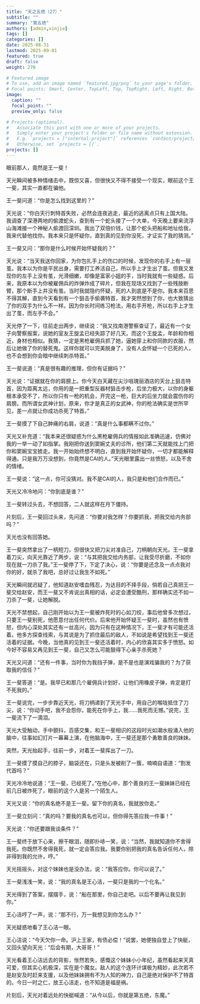 ```yaml
---
title: "天之五绝（27）"
subtitle: ""
summary: "第五绝"
authors: [admin,xinjie]
tags: []
categories: []
date: 2025-08-31
lastmod: 2025-09-01
featured: true
draft: false
weight: 270

# Featured image
# To use, add an image named `featured.jpg/png` to your page's folder.
# Focal points: Smart, Center, TopLeft, Top, TopRight, Left, Right, BottomLeft, Bottom, BottomRight.
image:
  caption: ""
  focal_point: ""
  preview_only: false

# Projects (optional).
#   Associate this post with one or more of your projects.
#   Simply enter your project's folder or file name without extension.
#   E.g. `projects = ["internal-project"]` references `content/project/deep-learning/index.md`.
#   Otherwise, set `projects = []`.
projects: []
---
```


眼前那人，竟然是王一斐！

天光瞬间被多种情绪击中，既惊又喜，但很快又不得不接受一个现实，眼前这个王一斐，其实一直都在骗他。

王一斐问道：“你是怎么找到这里的？”

天光说：“你白天行刺特首失败，必然会连夜逃走，最近的逃离点只有上国大陆。我调查了深港两地的偷渡蛇头，查到有一个蛇头接了一个大单，今天晚上要来流浮山海滩接一个神秘人偷渡回深圳。我出了双倍价钱，让那个蛇头把船和地址给我，我来代替他找你。我本来只是怀疑你，直到真的见到你没死，才证实了我的猜测。”

王一斐又问：“那你是什么时候开始怀疑我的？”

天光说：“当天我送你回家，为你包扎手上的伤口的时候，发现你的右手上有一层茧。我本以为你是平民出身，需要打工养活自己，所以手上才生出了茧。但我又发现你的左手上没有茧，光滑细嫩，却像是富家小姐的手，当时我就有一些疑惑。后来，我原本以为你被雇佣兵的炸弹炸成了碎片，但我在现场又找到了一些残肢断臂，那个断手上并没有茧。当时我就隐约怀疑，死的人到底是不是你。我本来百思不得其解，直到今天看到有一个狙击手偷袭特首，我才突然想到了你，也大致猜出了你的双手为什么不一样。因为你长时间练习枪法，用右手开枪，所以右手上才生出了茧，而左手不会。”

天光停了一下，往前走出两步，继续说：“我又找南港警察查证了，最近有一个女子向警察报案，说她的室友王旋孟已经失踪了好几天。而这个王旋孟，年龄和你相近，身材也相似。我猜，一定是黑枪雇佣兵抓了她，逼她穿上和你同款的衣服，然后让她做了你的替死鬼。这样你就可以完美脱身了，没有人会怀疑一个已死的人，也不会想到你会暗中继续刺杀特首。”

王一斐说道：“真是很有趣的推理，但你有证据吗？”

天光说：“证据就在你的肩膀上。你今天白天藏在尖沙咀瑰丽酒店的天台上狙击特首，因为距离太远，你用的是一把重型反器材狙击步枪，后坐力极大，以你的身躯根本承受不了，所以你只有一枪的机会，开完这一枪，巨大的后坐力就会震伤你的肩膀。而所谓女武神计划，原来，你才是真正的女武神，你的枪法确实是世所罕见，差一点就让你成功杀死了特首。”

王一斐摸了下自己肿痛的右肩，说道：“真是什么事都瞒不过你。”

天光又补充道：“我本来还很疑惑为什么黑枪雇佣兵的情报如此准确迅速，仿佛对我的一举一动了如指掌。我刚把你送到窦婉丈夫的诊所，他们第二天就能找上门把你和窦婉宝宝掳走。我一开始始终想不明白，直到我开始怀疑你，一切才都能解释得通。只是我万万没想到，你竟然是CAI的人。”天光眼里露出一丝愤怒，以及不舍的情绪。

王一斐说：“这一点，你可没猜对。我不是CAI的人，我只是和他们合作而已。”

天光又冷冷地问：“你到底是谁？”

王一斐转过头去，不想回答，二人就这样在月下僵持。

片刻后，王一斐回过头来，先问道：“你要对我怎样？你要抓我，把我交给内务部吗？”

天光也没有回答她。

王一斐突然拿出了一柄短刀，但很快又把刀尖对准自己，刀柄朝向天光。王一斐拿着刀尖，向天光靠近了两步，说：“与其把我交给内务部，让我受尽折磨，不如你现在就一刀杀了我。”王一斐停了下，下定了决心，说：“你要是还念及一点点我对你的好，就杀了我吧，总好过让我生不如死。”

天光瞬间就迟疑了，他知道赵安嗜血残忍，为达目的不择手段，倘若自己真把王一斐交给赵安，而王一斐又不肯说出真相的话，必定会遭受酷刑，那样确实还不如一刀杀了一斐，让她解脱。

天光不禁想起，自己刚开始以为王一斐被炸死时的心如刀绞，事后他曾多次想过，只要王一斐别死，他愿意付出任何代价。后来他开始怀疑王一斐时，虽然也有愤怒，但内心深处其实还有一丝高兴，因为只有在这种情况下，王一斐才有可能还活着。他多方探查线索，与其说是为了抓住最后的敌人，不如说是希望找到王一斐还活着的证据。今晚，当他真的见到王一斐还活着时，内心的欣喜其实多于愤怒。如今好不容易又再见到王一斐，自己又怎么可能狠得下心亲手杀死她？

天光又问道：“还有一件事，当时你为我挡子弹，是不是也是演戏骗我的？为了获取我的信任？”

王一斐答道：“是。我早已和那几个雇佣兵计划好，让他们用橡皮子弹，肯定是打不死我的。”

王一斐说完，一步步靠近天光，将刀柄递到了天光手中，用自己的喉咙抵住了刀尖，说：“你动手吧，我不会怨你，能死在你手上，我......我死而无憾。”说完，王一斐流下了一滴泪。

天光大受触动，手中颤抖，百感交集，和王一斐相识的这段时光如潮水般涌入他的脑中，往事如幻灯片一幕幕上演，在他脑海中，王一斐还是那个勇敢善良的妹妹。

突然，天光抬起手，往前一步，对着王一斐挥出了一刀。

王一斐摸了摸自己的脖子，脑袋还在，只是头发被削了一簇，喃喃自语道：“割发代首吗？”

天光冷冷地说道：“王一斐，已经死了。”在他心中，那个善良的王一斐妹妹已经在前几日被炸死了，眼前的这个人是另一个陌生人。

天光又说：“你的真名绝不是王一斐。留下你的真名，我就放你走。”

王一斐立刻问：“真的吗？要我的真名也可以，但你得先答应我一件事！”

天光说：“你还要跟我谈条件？”

王一斐终于放下心来，擦干眼泪，随即扑哧一笑，说：“当然，我就知道你不舍得我死。你既然不舍得我死，就一定会答应我。我要你别把我的真名告诉任何人，除非得到我的允许，哼。”

天光摇摇头，对这个妹妹也是没办法，说：“我答应你。你可以说了。”

王一斐浅浅一笑，说：“我的真名是王心洁，一斐只是我的一个化名。”

天光得到了答案，摆摆手，说：“船在那里，你自己走吧。以后不要再让我见到你。”

王心洁哼了一声，说：“那不行，万一我想见到你怎么办？”

天光疑惑地看了王心洁一眼。

王心洁说：“今天欠你一命。沪上王家，有债必偿！”说罢，她便独自登上了快艇，又回头望向天光：“后会有期，大哥哥！”

天光看着王心洁远去的背影，怅然若失，感慨这个妹妹小小年纪，虽然看起来天真可爱，但其实心机极深，实在是个魔女。敌人的这个连环计谋极为精妙，此次若不是赵安及时赶来支援，以及他妹妹拥有不为人知的神力，自己是绝对保护不了特首的。今日一时之仁，放王心洁走，也不知道是福是祸。

片刻后，天光对着远处的快艇喊道：“从今以后，你就是第五绝，东魔。”